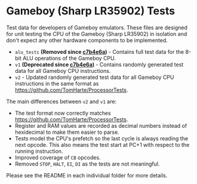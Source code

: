 # Gameboy (Sharp LR35902) Tests

Test data for developers of Gameboy emulators. These files are designed for unit testing the CPU of the Gameboy (Sharp LR35902) in isolation and don't expect any other hardware components to be implemented.

* `alu_tests` **(Removed since [c7b4e6a](https://github.com/adtennant/sm83-test-data/commit/c7b4e6a5ee935d0c02dbc655a52b560ac42de392))** - Contains full test data for the 8-bit ALU operations of the Gameboy CPU.
* `v1` **(Deprecated since [c7b4e6a](https://github.com/adtennant/sm83-test-data/commit/c7b4e6a5ee935d0c02dbc655a52b560ac42de392))** - Contains randomly generated test data for all Gameboy CPU instructions.
* `v2` - Updated randomly generated test data for all Gameboy CPU instructions in the same format as https://github.com/TomHarte/ProcessorTests.

The main differences between `v2` and `v1` are:
* The test format now correctly matches https://github.com/TomHarte/ProcessorTests.
* Register and RAM values are recorded as decimal numbers instead of hexidecimal to make them easier to parse.
* Tests model the CPU's prefetch so the last cycle is always reading the next opcode. This also means the test start at PC+1 with respect to the running instruction.
* Improved coverage of `CB` opcodes.
* Removed `STOP`, `HALT`, `EI`, `DI` as the tests are not meaningful.

Please see the README in each individual folder for more details.
